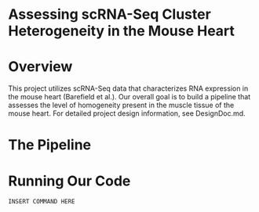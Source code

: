 # Assessing scRNA-Seq Cluster Heterogeneity in the Mouse Heart

# Overview
This project utilizes scRNA-Seq data that characterizes RNA expression in the mouse heart (Barefield et al.). Our overall goal is to build a pipeline that assesses the level of homogeneity present in the muscle tissue of the mouse heart. For detailed project design information, see DesignDoc.md.

# The Pipeline

# Running Our Code
```
INSERT COMMAND HERE
```
